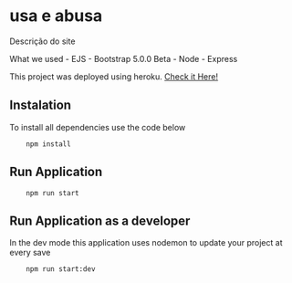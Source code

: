 # usa e abusa

Descrição do site

What we used
    - EJS
    - Bootstrap 5.0.0 Beta
    - Node
        - Express

This project was deployed using heroku. [Check it Here!](https://usa-e-abusa.herokuapp.com)

## Instalation

To install all dependencies use the code below

```
    npm install
```

## Run Application

```
    npm run start
```

## Run Application as a developer

In the dev mode this application uses nodemon to update your project at every save

```
    npm run start:dev
```

